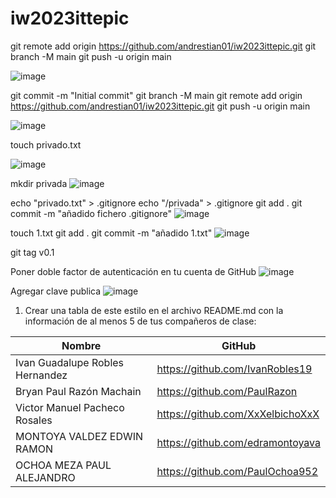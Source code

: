 # iw2023ittepic

git remote add origin https://github.com/andrestian01/iw2023ittepic.git
git branch -M main
git push -u origin main

![image](https://github.com/andrestian01/iw2023ittepic/assets/68936076/f6586dce-a3ee-4e38-b1a4-e013b38b5208)



git commit -m "Initial commit"
git branch -M main
git remote add origin https://github.com/andrestian01/iw2023ittepic.git
git push -u origin main

![image](https://github.com/andrestian01/iw2023ittepic/assets/68936076/cdd83f98-3492-4fdb-b16f-0f90ac213ecc)


touch privado.txt

![image](https://github.com/andrestian01/iw2023ittepic/assets/68936076/c4db1a8f-2a57-4d0b-8597-06e4f560668f)

mkdir privada
![image](https://github.com/andrestian01/iw2023ittepic/assets/68936076/079ca919-5284-41ac-a58b-9a22763e858b)

echo "privado.txt" > .gitignore
echo "/privada" > .gitignore
git add .
git commit -m "añadido fichero .gitignore"
![image](https://github.com/andrestian01/iw2023ittepic/assets/68936076/a550ba0d-c486-4af0-969e-0e90b55dcac2)

touch 1.txt
git add .
git commit -m "añadido 1.txt"
![image](https://github.com/andrestian01/iw2023ittepic/assets/68936076/09dc2a2e-0eab-4e62-82be-0db875a265fd)

git tag v0.1

Poner doble factor de autenticación en tu cuenta de GitHub
![image](https://github.com/andrestian01/iw2023ittepic/assets/68936076/8053bfc9-471d-444e-8cb2-96b039f140b0)
   

Agregar clave publica
![image](https://github.com/andrestian01/iw2023ittepic/assets/68936076/17a53f06-8d5c-42e4-9c93-e101d5a2e53f)

1.	Crear una tabla de este estilo en el archivo README.md con la información de al menos 5 de tus compañeros de clase:

|Nombre|GitHub|
|--------|---------|
|	Ivan Guadalupe Robles Hernandez|https://github.com/IvanRobles19|
|Bryan Paul Razón Machain|https://github.com/PaulRazon|
|	Victor Manuel Pacheco Rosales|https://github.com/XxXelbichoXxX|
|MONTOYA VALDEZ EDWIN RAMON|https://github.com/edramontoyava|
|OCHOA MEZA PAUL ALEJANDRO|https://github.com/PaulOchoa952|
